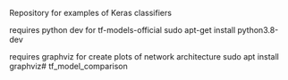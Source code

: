 Repository for examples of Keras classifiers

requires python dev for tf-models-official
sudo apt-get install python3.8-dev

requires graphviz for create plots of network architecture
 sudo apt install graphviz# tf_model_comparison
